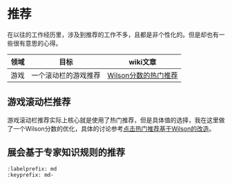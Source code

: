# 推荐

在以往的工作经历里，涉及到推荐的工作不多，且都是非个性化的。但是却也有一些很有意思的心得。

| 领域 |         目标         | wiki文章 |
|:--:|:------------------:|:--------:|
| 游戏 | 一个滚动栏的游戏推荐 |     [Wilson分数的热门推荐](./wilson_recommender.md)     |

## 游戏滚动栏推荐

游戏滚动栏推荐实际上核心就是使用了热门推荐，但是具体值的选择，我在这里做了一个Wilson分数的优化，具体的讨论参考[点击热门推荐基于Wilson的改造](./wilson_recommender.md)。

## 展会基于专家知识规则的推荐



```{bibliography} references.bib
:labelprefix: md
:keyprefix: md-
```